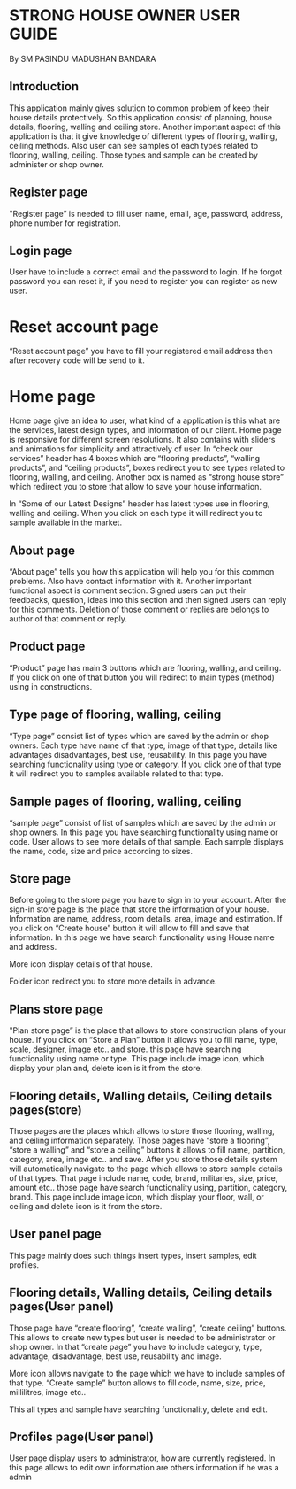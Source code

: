 # STRONG HOUSE OWNER USER GUIDE
By SM PASINDU MADUSHAN BANDARA

## Introduction
This application mainly gives solution to common problem of keep their house details protectively. So this application consist of planning, house details, flooring, walling and ceiling store. Another important aspect of this application is that it give knowledge of different types of flooring, walling, ceiling methods. Also user can see samples of each types related to flooring, walling, ceiling. Those types and sample can be created by administer or shop owner. 

## Register page 
"Register page” is needed to fill user name, email, age, password, address, phone number for registration.

## Login page
User have to include a correct email and the password to login. 
If he forgot password you can reset it, if you need to register you can register as new user.

# Reset account page
“Reset account page” you have to fill your registered email address then after recovery code will be send to it. 

# Home page
Home page give an idea to user, what kind of a application is this what are the services, latest design types, and information of our client. Home page is responsive for different screen resolutions. It also contains with sliders and animations for simplicity and attractively of user.
In “check our services” header has 4 boxes which are “flooring products”, “walling products”, and “ceiling products”, boxes redirect you to see types related to flooring, walling, and ceiling. Another box is named as “strong house store” which redirect you to store that allow to save your house information. 


In “Some of our Latest Designs” header has latest types use in flooring, walling and ceiling. When you click on each type it will redirect you to sample available in the market.

## About page
“About page” tells you how this application will help you for this common problems. Also have contact information with it.
Another important functional aspect is comment section. Signed users can put their feedbacks, question, ideas into this section and then signed users can reply for this comments. Deletion of those comment or replies are belongs to author of that comment or reply.

## Product page
“Product” page has main 3 buttons which are flooring, walling, and ceiling. If you click on one of that button you will redirect to main types (method) using in constructions.

## Type page of flooring, walling, ceiling
“Type page” consist list of types which are saved by the admin or shop owners. Each type have name of that type, image of that type, details like advantages disadvantages, best use, reusability. In this page you have searching functionality using type or category. If you click one of that type it will redirect you to samples available related to that type.

## Sample pages of flooring, walling, ceiling
“sample page” consist of list of samples which are saved by the admin or shop owners. In this page you have searching functionality using name or code. User allows to see more details of that sample. Each sample displays the name, code, size and price according to sizes.

## Store page
Before going to the store page you have to sign in to your account. After the sign-in store page is the place that store the information of your house. Information are name, address, room details, area, image and estimation. If you click on “Create house” button it will allow to fill and save that information. In this page we have search functionality using House name and address.

More icon display details of that house.

Folder icon redirect you to store more details in advance.

## Plans store page
"Plan store page” is the place that allows to store construction plans of your house. If you click on “Store a Plan” button it allows you to fill name, type, scale, designer, image etc.. and store. this page have searching functionality using name or type.
This page include image icon, which display your plan and, delete icon is it from the store.

## Flooring details, Walling details, Ceiling details pages(store)
Those pages are the places which allows to store those flooring, walling, and ceiling information separately. Those pages have “store a flooring”, “store a walling” and “store a ceiling” buttons it allows to fill name, partition, category, area, image etc.. and save. After you store those details system will automatically navigate to the page which allows to store sample details of that types. That page include name, code, brand, militaries, size, price, amount etc..  those page have search functionality using, partition, category, brand.
This page include image icon, which display your floor, wall, or ceiling and delete icon is it from the store.

## User panel page
This page mainly does such things insert types, insert samples, edit profiles.  

## Flooring details, Walling details, Ceiling details pages(User panel)
Those page have “create flooring”, “create walling”, “create ceiling” buttons. This allows to create new types but user is needed to be administrator or shop owner. In that “create page” you have to include category, type, advantage, disadvantage, best use, reusability and image.

More icon allows navigate to the page which we have to include samples of that type. “Create sample” button allows to fill code, name, size, price, millilitres, image etc..

This all types and sample have searching functionality, delete and  edit.

## Profiles page(User panel)
User page display users to administrator, how are currently registered. 
In this page allows to edit own information are others information if he was a admin 


